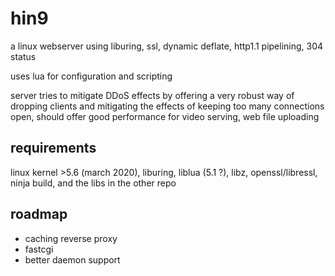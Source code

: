 hin9
====

a linux webserver using liburing, ssl, dynamic deflate, http1.1 pipelining, 304 status

uses lua for configuration and scripting

server tries to mitigate DDoS effects by offering a very robust way of dropping clients and mitigating the effects of keeping too many connections open, should offer good performance for video serving, web file uploading


requirements
------------

linux kernel >5.6 (march 2020), liburing, liblua (5.1 ?), libz, openssl/libressl, ninja build, and the libs in the other repo


roadmap
-------

* caching reverse proxy
* fastcgi
* better daemon support

